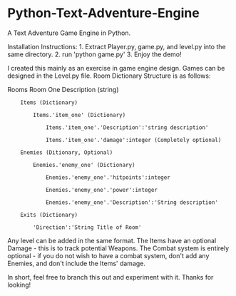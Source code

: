 # Python-Text-Adventure-Engine
A Text Adventure Game Engine in Python.


Installation Instructions:
    1. Extract Player.py, game.py, and level.py into the same directory.
    2. run 'python game.py'
    3. Enjoy the demo!

I created this mainly as an exercise in game engine design. Games can be designed in the Level.py file. Room Dictionary Structure is as follows:

Rooms
     Room One
        Description (string)
        
        Items (Dictionary)
        
            Items.'item_one' (Dictionary)
        
                Items.'item_one'.'Description':'string description'
        
                Items.'item_one'.'damage':integer (Completely optional)
        
        Enemies (Ditionary, Optional)
        
            Enemies.'enemy_one' (Dictionary)
        
                Enemies.'enemy_one'.'hitpoints':integer
        
                Enemies.'enemy_one'.'power':integer
        
                Enemies.'enemy_one'.'Description':'String description'
        
        Exits (Dictionary)
        
            'Direction':'String Title of Room'
Any level can be added in the same format. The Items have an optional Damage - this is to track potential Weapons. 
The Combat system is entirely optional - if you do not wish to have a combat system, don't add any Enemies, and don't include the Items' damage. 

In short, feel free to branch this out and experiment with it. Thanks for looking!
